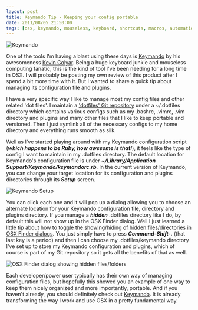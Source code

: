 ```yaml
---
layout: post
title: Keymando Tip - Keeping your config portable
date: 2011/08/05 21:50:00
tags: [osx, keymando, mouseless, keyboard, shortcuts, macros, automation, portability]
---
```


<img src='/assets/images/keymando.png' alt='Keymando' class='float-right ml-4' />

One of the tools I'm having a blast using these days is [Keymando](http://keymando.com) by his awesomeness [Kevin
Colyar](http://kevin.colyar.net).  Being a huge keyboard junkie and mouseless computing fanatic, this is the kind of
tool I've been needing for a long time in OSX.  I will probably be posting my own review of this product after I spend a
bit more time with it.  But I wanted to share a quick tip about managing its configuration file and plugins.

I have a very specific way I like to manage most my config files and other related 'dot files'.  I maintain a ['dotfiles' Git
repository](https://github.com/joeybeninghove/dotfiles) under a ~/.dotfiles directory which contains various configs such as my .bashrc, .vimrc, .vim directory and
plugins and many other files that I like to keep portable and versioned.  Then I just symlink all of the necessary configs to
my home directory and everything runs smooth as silk.  

Well as I've started playing around with my Keymando
configuration script (***which happens to be Ruby, how awesome is that!***), it feels like the type of config I want to maintain
in my .dotfiles directory.  The default location for Keymando's configuration file is under ***~/Library/Application
Support/Keymando/keymandorc.rb***.  In the current version of Keymando, you can change your target location for its
configuration and plugins directories through its ***Setup*** screen.

<img src='/assets/images/keymando_setup.png' alt='Keymando Setup' />

You can click each one and it will pop up a dialog allowing you to choose an alternate location for your Keymando
configuration file, directory and plugins directory.  If you manage a ***hidden*** .dotfiles directory like I do,
by default this will not show up in the OSX Finder dialog.  Well I just learned a little tip about [how to toggle the
showing/hiding of hidden files/directories in OSX Finder
dialogs](http://www.macworld.com/article/142884/2009/09/106seehidden.html).  You just simply have to press
***Command-Shift-.*** (that last key is a period) and then I can choose my .dotfiles/keymando directory I've set up to
store my Keymando configuration and plugins, which of course is part of my Git repository so it gets all the benefits of
that as well.

<img src='/assets/images/osx_finder_dialog.png' alt='OSX Finder dialog showing hidden
files/folders' class='bordered' />

Each developer/power user typically has their own way of managing configuration files, but hopefully this showed you an
example of one way to keep them nicely organized and more importantly, portable.  And if you haven't already, you should
definitely check out [Keymando](http://keymando.com).  It is already transforming the way I work and use OSX in a pretty
fundamental way.
